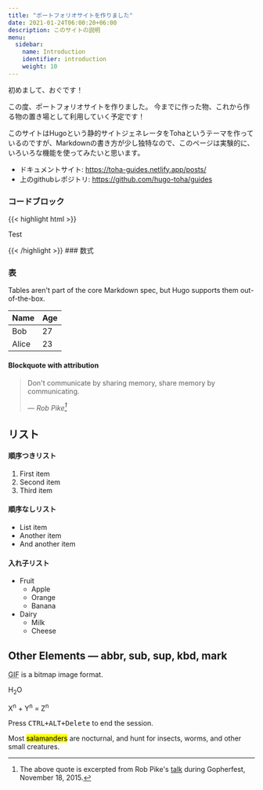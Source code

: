 ```yaml
---
title: "ポートフォリオサイトを作りました"
date: 2021-01-24T06:00:20+06:00
description: このサイトの説明
menu:
  sidebar:
    name: Introduction
    identifier: introduction
    weight: 10
---
```


初めまして、おぐです！

この度、ポートフォリオサイトを作りました。
今までに作った物、これから作る物の置き場として利用していく予定です！

このサイトはHugoという静的サイトジェネレータをTohaというテーマを作っているのですが、Markdownの書き方が少し独特なので、このページは実験的に、いろいろな機能を使ってみたいと思います。


- ドキュメントサイト: https://toha-guides.netlify.app/posts/
- 上のgithubレポジトリ: https://github.com/hugo-toha/guides
### コードブロック
{{< highlight html >}}
<!DOCTYPE html>
<html lang="en">
<head>
  <meta charset="UTF-8">
  <title>Example HTML5 Document</title>
</head>
<body>
  <p>Test</p>
</body>
</html>
{{< /highlight >}}
### 数式

### 表
Tables aren't part of the core Markdown spec, but Hugo supports them out-of-the-box.

   | Name  | Age |
   | ----- | --- |
   | Bob   | 27  |
   | Alice | 23  |

#### Blockquote with attribution

> Don't communicate by sharing memory, share memory by communicating.</p>
> — <cite>Rob Pike[^1]</cite>

## リスト

#### 順序つきリスト

1. First item
2. Second item
3. Third item

#### 順序なしリスト

* List item
* Another item
* And another item

#### 入れ子リスト

* Fruit
  * Apple
  * Orange
  * Banana
* Dairy
  * Milk
  * Cheese

## Other Elements — abbr, sub, sup, kbd, mark

<abbr title="Graphics Interchange Format">GIF</abbr> is a bitmap image format.

H<sub>2</sub>O

X<sup>n</sup> + Y<sup>n</sup> = Z<sup>n</sup>

Press <kbd><kbd>CTRL</kbd>+<kbd>ALT</kbd>+<kbd>Delete</kbd></kbd> to end the session.

Most <mark>salamanders</mark> are nocturnal, and hunt for insects, worms, and other small creatures.

[^1]: The above quote is excerpted from Rob Pike's [talk](https://www.youtube.com/watch?v=PAAkCSZUG1c) during Gopherfest, November 18, 2015.